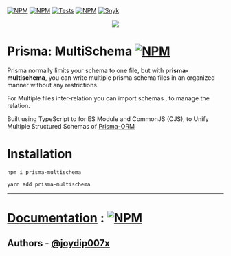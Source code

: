 [![NPM](https://img.shields.io/npm/v/prisma-multischema)](https://www.npmjs.com/package/prisma-multischema?activeTab=readme) [![NPM](https://badgen.net/npm/license/prisma-multischema)](https://github.com/joydip007x/Prisma-MultiSchema/blob/main/LICENSE)
[![Tests](https://github.com/joydip007x/Prisma-MultiSchema/actions/workflows/tests.yml/badge.svg?branch=main)](https://github.com/joydip007x/Prisma-MultiSchema/actions/workflows/tests.yml)  [![NPM](https://img.shields.io/github/languages/code-size/joydip007x/Prisma-MultiSchema?label=size)](https://github.com/joydip007x/Prisma-MultiSchema)
[![Snyk](https://github.com/joydip007x/Prisma-MultiSchema/actions/workflows/snyk.yml/badge.svg?branch=main)](https://github.com/joydip007x/Prisma-MultiSchema/actions/workflows/snyk.yml) 

<p align="center">

<img src="https://media.giphy.com/media/v1.Y2lkPTc5MGI3NjExOTU5NmYyYzI0NGU2NTI4YTUyY2ZjN2IyZjBiY2QzYWIwZmRjMDQ2MCZlcD12MV9pbnRlcm5hbF9naWZzX2dpZklkJmN0PWc/cNWy8aU7WT0V2hwiUy/giphy.gif">

</p>

# Prisma: MultiSchema [![NPM](https://badgen.net/npm/types/prisma-multischema)](https://www.npmjs.com/package/prisma-multischema)

Prisma normally limits your schema to one file, but with <b>prisma-multischema</b>, you can write multiple prisma schema files in an organized manner without any restrictions.

For Multiple files inter-relation you can  import schemas , to manage the relation.

Built using TypeScript to for ES Module and CommonJS (CJS),
to Unify Multiple Structured Schemas of [Prisma-ORM](https://www.prisma.io/)

# Installation 
```
npm i prisma-multischema
```
```
yarn add prisma-multischema
```

---

# [Documentation](https://github.com/joydip007x/Prisma-MultiSchema#readme) :  [![NPM]( https://img.shields.io/badge/Github-joydip007x%2Fprisma--multischema-blue)](https://github.com/joydip007x/Prisma-MultiSchema#readme)


## Authors - [@joydip007x](https://www.github.com/joydip007x)

